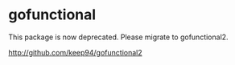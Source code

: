 # gofunctional

This package is now deprecated. Please migrate to gofunctional2.

http://github.com/keep94/gofunctional2
